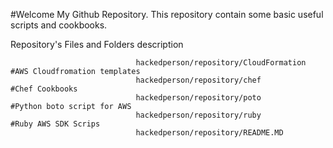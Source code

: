 
#Welcome My Github Repository.
This repository contain some basic useful scripts and cookbooks.

Repository's Files and Folders description 

 
							   	hackedperson/repository/CloudFormation	 #AWS Cloudfromation templates
			   					hackedperson/repository/chef   	  	     #Chef Cookbooks
			   					hackedperson/repository/poto			 #Python boto script for AWS
					   			hackedperson/repository/ruby			 #Ruby AWS SDK Scrips
					   		    hackedperson/repository/README.MD
					   
